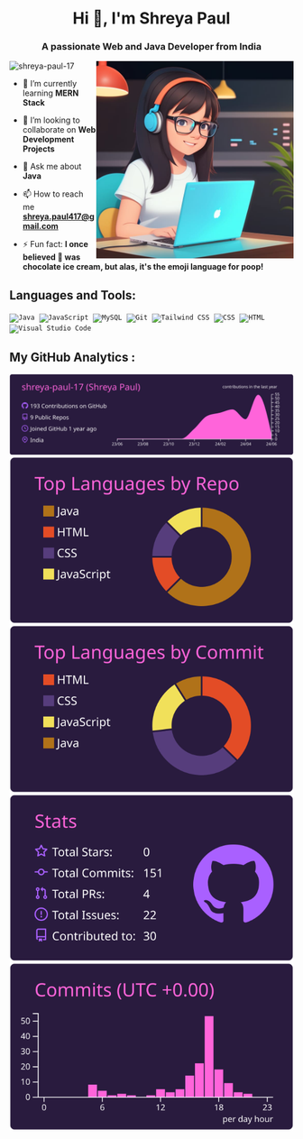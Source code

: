 <h1 align="center">Hi 👋, I'm Shreya Paul</h1> 
<h3 align="center">A passionate Web and Java Developer from India</h3>

<img align="right" alt="coding" width="350" src="https://github.com/shreya-paul-17/shreya-paul-17/blob/master/fem-coder.jpeg">

<p align="left"> <img src="https://komarev.com/ghpvc/?username=shreya-paul-17&label=Profile%20views&color=0e75b6&style=flat" alt="shreya-paul-17"/> </p>

- 🌱 I’m currently learning **MERN Stack**

- 👯 I’m looking to collaborate on **Web Development Projects**

- 💬 Ask me about **Java**

- 📫 How to reach me **shreya.paul417@gmail.com**

- ⚡ Fun fact: **I once believed 💩 was chocolate ice cream, but alas, it's the emoji language for poop!** 

## Languages and Tools:
<div >
	<code><img width="50" src="https://user-images.githubusercontent.com/25181517/117201156-9a724800-adec-11eb-9a9d-3cd0f67da4bc.png" alt="Java" title="Java"/></code>&nbsp;
	<code><img width="50" src="https://user-images.githubusercontent.com/25181517/117447155-6a868a00-af3d-11eb-9cfe-245df15c9f3f.png" alt="JavaScript" title="JavaScript"/></code>&nbsp;
	<code><img width="50" src="https://user-images.githubusercontent.com/25181517/183896128-ec99105a-ec1a-4d85-b08b-1aa1620b2046.png" alt="MySQL" title="MySQL"/></code>&nbsp;
	<code><img width="50" src="https://user-images.githubusercontent.com/25181517/192108372-f71d70ac-7ae6-4c0d-8395-51d8870c2ef0.png" alt="Git" title="Git"/></code>&nbsp;
	<code><img width="50" src="https://user-images.githubusercontent.com/25181517/202896760-337261ed-ee92-4979-84c4-d4b829c7355d.png" alt="Tailwind CSS" title="Tailwind CSS"/></code>&nbsp;
	<code><img width="50" src="https://user-images.githubusercontent.com/25181517/183898674-75a4a1b1-f960-4ea9-abcb-637170a00a75.png" alt="CSS" title="CSS"/></code>&nbsp;
	<code><img width="50" src="https://user-images.githubusercontent.com/25181517/192158954-f88b5814-d510-4564-b285-dff7d6400dad.png" alt="HTML" title="HTML"/></code>&nbsp;
	<code><img width="50" src="https://user-images.githubusercontent.com/25181517/192108891-d86b6220-e232-423a-bf5f-90903e6887c3.png" alt="Visual Studio Code" title="Visual Studio Code"/></code>
</div>

## My GitHub Analytics :
[![](https://raw.githubusercontent.com/shreya-paul-17/shreya-paul-17/master/profile-summary-card-output/jolly/0-profile-details.svg)](https://github.com/vn7n24fzkq/github-profile-summary-cards)
[![](https://raw.githubusercontent.com/shreya-paul-17/shreya-paul-17/master/profile-summary-card-output/jolly/1-repos-per-language.svg)](https://github.com/vn7n24fzkq/github-profile-summary-cards) [![](https://raw.githubusercontent.com/shreya-paul-17/shreya-paul-17/master/profile-summary-card-output/jolly/2-most-commit-language.svg)](https://github.com/vn7n24fzkq/github-profile-summary-cards)
[![](https://raw.githubusercontent.com/shreya-paul-17/shreya-paul-17/master/profile-summary-card-output/jolly/3-stats.svg)](https://github.com/vn7n24fzkq/github-profile-summary-cards) [![](https://raw.githubusercontent.com/shreya-paul-17/shreya-paul-17/master/profile-summary-card-output/jolly/4-productive-time.svg)](https://github.com/vn7n24fzkq/github-profile-summary-cards)
